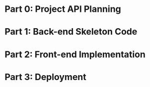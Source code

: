 # Part 0: Project API Planning

# Part 1: Back-end Skeleton Code

# Part 2: Front-end Implementation

# Part 3: Deployment
